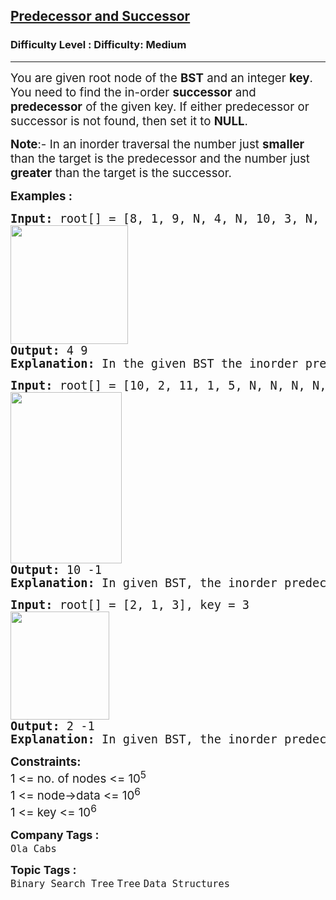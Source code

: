 <h2><a href="https://www.geeksforgeeks.org/problems/predecessor-and-successor/1?_gl=1*1b2zm2w*_up*MQ..*_gs*MQ..&gclid=Cj0KCQjwiqbBBhCAARIsAJSfZkZtF4wRnTel_cP4EqE26_HpCVs98Lbw9uXejmm-iEoSRkzw0fuN5dwaAtw0EALw_wcB&gbraid=0AAAAAC9yBkAPMJHyngIUI3hM_TAsUKvmR">Predecessor and Successor</a></h2><h3>Difficulty Level : Difficulty: Medium</h3><hr><div class="problems_problem_content__Xm_eO"><p><span style="font-size: 14pt;">You are given root node of the <strong>BST</strong> and an integer <strong>key</strong>. You need to find the in-order <strong>successor</strong> and <strong>predecessor</strong> of the given key. If either predecessor or successor is not found, then set it to <strong>NULL</strong>.</span></p>
<p><span style="font-size: 14pt;"><strong>Note</strong>:- In an inorder traversal the number just <strong>smaller</strong> than the target is the predecessor and the number just <strong>greater</strong> than the target is the successor.&nbsp;</span></p>
<p><span style="font-size: 14pt;"><strong>Examples :</strong></span></p>
<pre><span style="font-size: 14pt;"><strong>Input: </strong>root[] = [8, 1, 9, N, 4, N, 10, 3, N, N, N], key = 8<br><img src="https://media.geeksforgeeks.org/img-practice/prod/addEditProblem/700614/Web/Other/blobid4_1746526041.webp" width="188" height="190">
<strong>Output: </strong>4 9<strong>
Explanation: </strong>In the given BST the inorder predecessor of 8 is 4 and inorder successor of 8 is 9.</span></pre>
<pre><span style="font-size: 14pt;"><strong>Input: </strong>root[] = [10, 2, 11, 1, 5, N, N, N, N, 3, 6, N, 4, N, N], key = 11<br><img src="https://media.geeksforgeeks.org/img-practice/prod/addEditProblem/700614/Web/Other/blobid6_1746526133.webp" width="178" height="274">
<strong>Output: </strong>10 -1<strong>
Explanation: </strong>In given BST, the inorder predecessor of 11 is 10 whereas it does not have any inorder successor.</span></pre>
<pre><span style="font-size: 14pt;"><strong style="font-size: 14pt;">Input: </strong><span style="font-size: 14pt;">root[] = [2, 1, 3], key = 3<br><img src="https://media.geeksforgeeks.org/img-practice/prod/addEditProblem/700614/Web/Other/blobid7_1746526171.webp" width="158" height="173">
</span><strong style="font-size: 14pt;">Output: </strong><span style="font-size: 14pt;">2 -1<br></span><span style="font-size: 18.6667px;"><strong>Explanation:</strong> In given BST, the inorder predecessor of 3 is 2 whereas it does not have any inorder successor.</span></span></pre>
<p><span style="font-size: 14pt;"><strong>Constraints:&nbsp;</strong><br>1 &lt;= no. of nodes &lt;= 10<sup>5<br></sup>1 &lt;= node-&gt;data &lt;= 10<sup>6</sup><sup><br></sup></span><span style="font-size: 14pt;">1 &lt;= key &lt;= 10<sup>6</sup></span></p></div><p><span style=font-size:18px><strong>Company Tags : </strong><br><code>Ola Cabs</code>&nbsp;<br><p><span style=font-size:18px><strong>Topic Tags : </strong><br><code>Binary Search Tree</code>&nbsp;<code>Tree</code>&nbsp;<code>Data Structures</code>&nbsp;